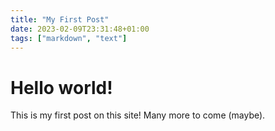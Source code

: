 ```yaml
---
title: "My First Post"
date: 2023-02-09T23:31:48+01:00
tags: ["markdown", "text"]
---
```


# Hello world!

This is my first post on this site! Many more to come (maybe).
